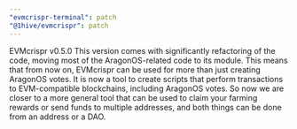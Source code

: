 ```yaml
---
"evmcrispr-terminal": patch
"@1hive/evmcrispr": patch
---
```


EVMcrispr v0.5.0
This version comes with significantly refactoring of the code, moving most of the AragonOS-related code to its module. This means that from now on, EVMcrispr can be used for more than just creating AragonOS votes. It is now a tool to create scripts that perform transactions to EVM-compatible blockchains, including AragonOS votes. So now we are closer to a more general tool that can be used to claim your farming rewards or send funds to multiple addresses, and both things can be done from an address or a DAO.
